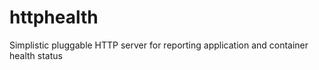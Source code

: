 # httphealth
Simplistic pluggable HTTP server for reporting application and container health status
